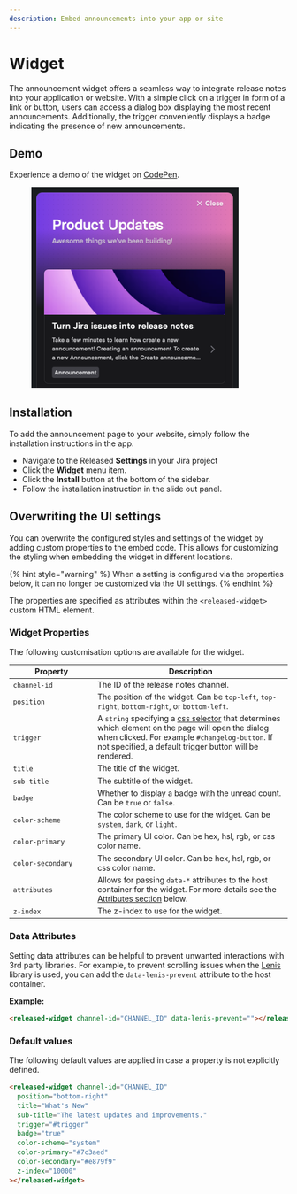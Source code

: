 ```yaml
---
description: Embed announcements into your app or site
---
```


# Widget

The announcement widget offers a seamless way to integrate release notes into your application or website. With a simple click on a trigger in form of a link or button, users can access a dialog box displaying the most recent announcements. Additionally, the trigger conveniently displays a badge indicating the presence of new announcements.

## Demo

Experience a demo of the widget on [CodePen](https://codepen.io/released/pen/WNaaMNx).

<figure><img src="../../.gitbook/assets/widget.png" alt="" width="375"><figcaption></figcaption></figure>

## Installation

To add the announcement page to your website, simply follow the installation instructions in the app.&#x20;

* Navigate to the Released **Settings** in your Jira project
* Click the **Widget** menu item.
* Click the **Install** button at the bottom of the sidebar.&#x20;
* Follow the installation instruction in the slide out panel.&#x20;

## Overwriting the UI settings

You can overwrite the configured styles and settings of the widget by adding custom properties to the embed code. This allows for customizing the styling when embedding the widget in different locations.&#x20;

{% hint style="warning" %}
When a setting is configured via the properties below, it can no longer be customized via the UI settings.&#x20;
{% endhint %}

The properties are specified as attributes within the `<released-widget>` custom HTML element.

### **Widget Properties**&#x20;

The following customisation options are available for the widget.&#x20;

<table data-full-width="false"><thead><tr><th width="204">Property</th><th width="588">Description</th></tr></thead><tbody><tr><td><code>channel-id</code></td><td>The ID of the release notes channel.</td></tr><tr><td><code>position</code></td><td>The position of the widget. Can be <code>top-left</code>, <code>top-right</code>, <code>bottom-right</code>, or <code>bottom-left</code>.</td></tr><tr><td><code>trigger</code></td><td>A <code>string</code> specifying a <a href="https://www.w3schools.com/cssref/css_selectors.php">css selector</a> that determines which element on the page will open the dialog when clicked. For example <code>#changelog-button</code>. If not specified, a default trigger button will be rendered. </td></tr><tr><td><code>title</code></td><td>The title of the widget.</td></tr><tr><td><code>sub-title</code></td><td>The subtitle of the widget.</td></tr><tr><td><code>badge</code></td><td>Whether to display a badge with the unread count. Can be <code>true</code> or <code>false</code>.</td></tr><tr><td><code>color-scheme</code></td><td>The color scheme to use for the widget. Can be <code>system</code>, <code>dark</code>, or <code>light</code>.</td></tr><tr><td><code>color-primary</code></td><td>The primary UI color. Can be hex, hsl, rgb, or css color name.</td></tr><tr><td><code>color-secondary</code></td><td>The secondary UI color. Can be hex, hsl, rgb, or css color name.</td></tr><tr><td><code>attributes</code></td><td>Allows for passing <code>data-*</code> attributes to the host container for the widget. For more details see the <a href="widget.md#attributes">Attributes section</a> below. </td></tr><tr><td><code>z-index</code></td><td>The z-index to use for the widget.</td></tr></tbody></table>

### Data Attributes

Setting data attributes can be helpful to prevent unwanted interactions with 3rd party libraries. For example, to prevent scrolling issues when the [Lenis](https://lenis.studiofreight.com/) library is used, you can add the `data-lenis-prevent` attribute to the host container.&#x20;

**Example:**&#x20;

```html
<released-widget channel-id="CHANNEL_ID" data-lenis-prevent=""></released-widget>
```

### Default values

The following default values are applied in case a property is not explicitly defined.&#x20;

```html
<released-widget channel-id="CHANNEL_ID" 
  position="bottom-right"
  title="What's New"
  sub-title="The latest updates and improvements."
  trigger="#trigger"
  badge="true"
  color-scheme="system"
  color-primary="#7c3aed"
  color-secondary="#e879f9"
  z-index="10000"
></released-widget>
```

